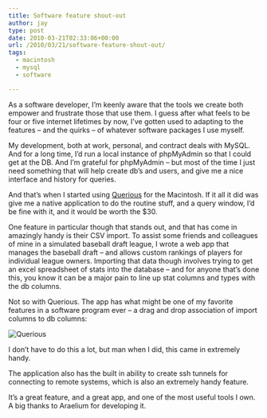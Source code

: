 ```yaml
---
title: Software feature shout-out
author: jay
type: post
date: 2010-03-21T02:33:06+00:00
url: /2010/03/21/software-feature-shout-out/
tags:
  - macintosh
  - mysql
  - software

---
```

As a software developer, I’m keenly aware that the tools we create both empower and frustrate those that use them. I guess after what feels to be four or five internet lifetimes by now, I’ve gotten used to adapting to the features &#8211; and the quirks &#8211; of whatever software packages I use myself.

My development, both at work, personal, and contract deals with MySQL. And for a long time, I’d run a local instance of phpMyAdmin so that I could get at the DB. And I’m grateful for phpMyAdmin &#8211; but most of the time I just need something that will help create db’s and users, and give me a nice interface and history for queries.

And that’s when I started using [Querious][1] for the Macintosh. If it all it did was give me a native application to do the routine stuff, and a query window, I’d be fine with it, and it would be worth the $30.

One feature in particular though that stands out, and that has come in amazingly handy is their CSV import. To assist some friends and colleagues of mine in a simulated baseball draft league, I wrote a web app that manages the baseball draft &#8211; and allows custom rankings of players for individual league owners. Importing that data though involves trying to get an excel spreadsheet of stats into the database &#8211; and for anyone that’s done this, you know it can be a major pain to line up stat columns and types with the db columns.

Not so with Querious. The app has what might be one of my favorite features in a software program ever &#8211; a drag and drop association of import columns to db columns:

![][2]

I don’t have to do this a lot, but man when I did, this came in extremely handy.

The application also has the built in ability to create ssh tunnels for connecting to remote systems, which is also an extremely handy feature.

It’s a great feature, and a great app, and one of the most useful tools I own. A big thanks to Araelium for developing it.

 [1]: http://www.araelium.com/querious/
 [2]: https://cdn.rambleon.org/migrate/2010/03/Querious.png (Querious)